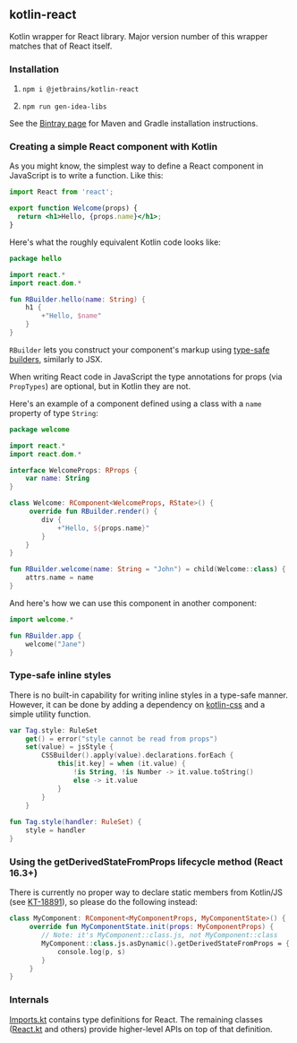 ## kotlin-react

Kotlin wrapper for React library. Major version number of this wrapper matches that of React itself.

### Installation

1. `npm i @jetbrains/kotlin-react`

2. `npm run gen-idea-libs`

See the [Bintray page](https://bintray.com/kotlin/kotlin-js-wrappers/kotlin-react) for Maven and Gradle 
installation instructions.

### Creating a simple React component with Kotlin

As you might know, the simplest way to define a React component in JavaScript is to write a function. Like this:

```jsx
import React from 'react';

export function Welcome(props) {
  return <h1>Hello, {props.name}</h1>;
}
```

Here's what the roughly equivalent Kotlin code looks like: 

```kotlin
package hello

import react.*
import react.dom.*

fun RBuilder.hello(name: String) {
    h1 {
        +"Hello, $name"
    }
}
```

`RBuilder` lets you construct your component's markup using 
[type-safe builders](https://kotlinlang.org/docs/reference/type-safe-builders.html), similarly to JSX.
  
When writing React code in JavaScript the type annotations for props (via `PropTypes`) are optional, but in Kotlin 
they are not.

Here's an example of a component defined using a class with a `name` property of type `String`:

```kotlin
package welcome

import react.*
import react.dom.*

interface WelcomeProps: RProps {
    var name: String
}

class Welcome: RComponent<WelcomeProps, RState>() {
     override fun RBuilder.render() {
        div {
            +"Hello, ${props.name}"
        }
    }
}

fun RBuilder.welcome(name: String = "John") = child(Welcome::class) {
    attrs.name = name
}
```

And here's how we can use this component in another component:

```kotlin
import welcome.*

fun RBuilder.app {
    welcome("Jane")
}
```

### Type-safe inline styles

There is no built-in capability for writing inline styles in a type-safe manner. However, it can be done by adding a 
dependency on [kotlin-css](https://github.com/JetBrains/kotlin-wrappers/tree/master/kotlin-css) and a simple utility function.

```kotlin
var Tag.style: RuleSet
    get() = error("style cannot be read from props")
    set(value) = jsStyle {
        CSSBuilder().apply(value).declarations.forEach {
            this[it.key] = when (it.value) {
                !is String, !is Number -> it.value.toString()
                else -> it.value
            }
        }
    }
    
fun Tag.style(handler: RuleSet) {
    style = handler
}
```

### Using the getDerivedStateFromProps lifecycle method (React 16.3+)

There is currently no proper way to declare static members from Kotlin/JS (see [KT-18891](https://youtrack.jetbrains.com/issue/KT-18891)), 
so please do the following instead:

```kotlin
class MyComponent: RComponent<MyComponentProps, MyComponentState>() {
     override fun MyComponentState.init(props: MyComponentProps) {
        // Note: it's MyComponent::class.js, not MyComponent::class 
        MyComponent::class.js.asDynamic().getDerivedStateFromProps = { p: MyComponentProps, s: MyComponentState ->
            console.log(p, s)
        }
     }
}
```

### Internals

[Imports.kt](src/main/kotlin/react/Imports.kt) contains type definitions for React. The remaining classes 
([React.kt](src/main/kotlin/react/React.kt) and others) provide higher-level APIs on top of that definition.
